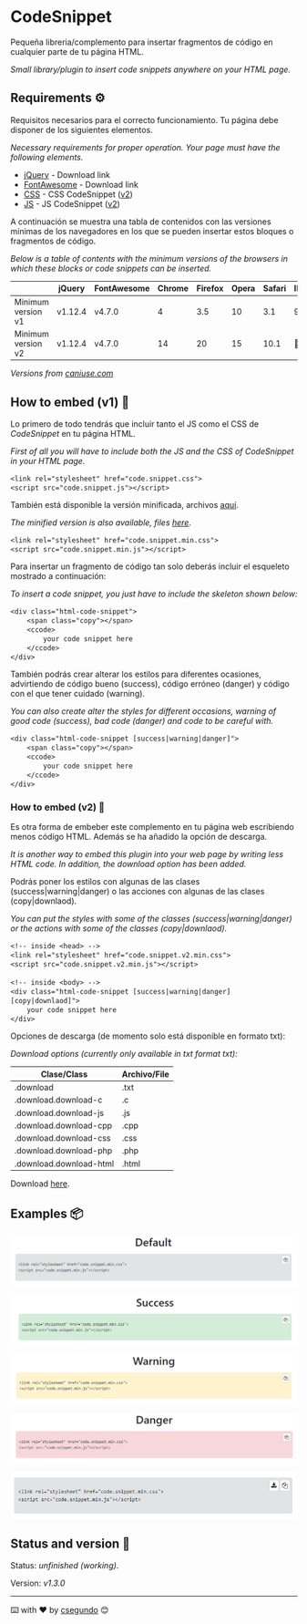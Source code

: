 # CodeSnippet
Pequeña libreria/complemento para insertar fragmentos de código en cualquier parte de tu página HTML.

_Small library/plugin to insert code snippets anywhere on your HTML page._


## Requirements ⚙️
Requisitos necesarios para el correcto funcionamiento. Tu página debe disponer de los siguientes elementos.

_Necessary requirements for proper operation. Your page must have the following elements._

* [jQuery](https://code.jquery.com/) - Download link
* [FontAwesome](https://fontawesome.com/v4.7.0/get-started/) - Download link
* [CSS](minified/code.snippet.min.css) - CSS CodeSnippet ([v2](minified/v2/code.snippet.v2.min.js))
* [JS](minified/code.snippet.min.js) - JS CodeSnippet ([v2](minified/v2/code.snippet.v2.min.css))


A continuación se muestra una tabla de contenidos con las versiones mínimas de los navegadores en los que se pueden insertar estos bloques o fragmentos de código.

_Below is a table of contents with the minimum versions of the browsers in which these blocks or code snippets can be inserted._

|                    | jQuery  | FontAwesome | Chrome | Firefox  | Opera | Safari | IE | Edge |
|--------------------|---------|-------------|--------|----------|-------|--------|----|------|
| Minimum version v1 | v1.12.4 | v4.7.0      | 4      | 3.5      | 10    | 3.1    | 9  | 12   |
| Minimum version v2 | v1.12.4 | v4.7.0      | 14     | 20       | 15    | 10.1   |🚫  | 13   |

_Versions from [caniuse.com](https://caniuse.com/)_


## How to embed (v1) 🔧
Lo primero de todo tendrás que incluir tanto el JS como el CSS de _CodeSnippet_ en tu página HTML.

_First of all you will have to include both the JS and the CSS of _CodeSnippet_ in your HTML page._
```
<link rel="stylesheet" href="code.snippet.css">
<script src="code.snippet.js"></script>
```

También está disponible la versión minificada, archivos [aquí](minified/).

_The minified version is also available, files [here](minified/)._
```
<link rel="stylesheet" href="code.snippet.min.css">
<script src="code.snippet.min.js"></script>
```

Para insertar un fragmento de código tan solo deberás incluir el esqueleto mostrado a continuación:

_To insert a code snippet, you just have to include the skeleton shown below:_

```
<div class="html-code-snippet">
    <span class="copy"></span>
    <ccode>
        your code snippet here
    </ccode>
</div>
```

También podrás crear alterar los estilos para diferentes ocasiones, advirtiendo de código bueno (success), código erróneo (danger) y código con el que tener cuidado (warning).

_You can also create alter the styles for different occasions, warning of good code (success), bad code (danger) and code to be careful with._

```
<div class="html-code-snippet [success|warning|danger]">
    <span class="copy"></span>
    <ccode>
        your code snippet here
    </ccode>
</div>
```


### How to embed (v2) 🔧
Es otra forma de embeber este complemento en tu página web escribiendo menos código HTML. Además se ha añadido la opción de descarga.

_It is another way to embed this plugin into your web page by writing less HTML code. In addition, the download option has been added._

Podrás poner los estilos con algunas de las clases (success|warning|danger) o las acciones con algunas de las clases (copy|downlaod).

_You can put the styles with some of the classes (success|warning|danger) or the actions with some of the classes (copy|downlaod)._

```
<!-- inside <head> -->
<link rel="stylesheet" href="code.snippet.v2.min.css">
<script src="code.snippet.v2.min.js"></script>

<!-- inside <body> -->
<div class="html-code-snippet [success|warning|danger] [copy|downlaod]">
    your code snippet here
</div>
```

Opciones de descarga (de momento solo está disponible en formato txt):

_Download options (currently only available in txt format txt):_

| Clase/Class             | Archivo/File |
|-------------------------|--------------|
| .download               | .txt         |
| .download.download-c    | .c           |
| .download.download-js   | .js          |
| .download.download-cpp  | .cpp         |
| .download.download-css  | .css         |
| .download.download-php  | .php         |
| .download.download-html | .html        |

Download [here](minified/v2/).


## Examples 📦
![Default](images/ccodeDefault.png)

![Success](images/ccodeSuccess.png)

![Warning](images/ccodeWarning.png)

![Danger](images/ccodeDanger.png)

![Download](images/ccodeDownload.png)


## Status and version 🚀
Status: _unfinished (working)_.

Version: _v1.3.0_


---
⌨️ with ❤️ by [csegundo](https://github.com/csegundo) 😊
